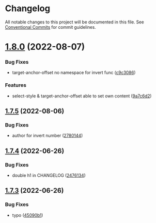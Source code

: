 # Changelog

All notable changes to this project will be documented in this file. See [Conventional Commits](https://conventionalcommits.org) for commit guidelines.

# [1.8.0](https://github.com/felix-berlin/sassy-scss/compare/v1.7.5...v1.8.0) (2022-08-07)


### Bug Fixes

* target-anchor-offset no namespace for invert func ([c9c3086](https://github.com/felix-berlin/sassy-scss/commit/c9c30868e93cf70efd260103ab32db7819f1ad28))


### Features

* select-style & target-anchor-offset able to set own content ([9a7c6d2](https://github.com/felix-berlin/sassy-scss/commit/9a7c6d2cf60744ae71f8114302b72c38c1e9465b))

## [1.7.5](https://github.com/felix-berlin/sassy-scss/compare/v1.7.4...v1.7.5) (2022-08-06)


### Bug Fixes

* author for invert number ([2780144](https://github.com/felix-berlin/sassy-scss/commit/2780144950bfa3f9f5ec25ad121b805c3e312931))

## [1.7.4](https://github.com/felix-berlin/sassy-scss/compare/v1.7.3...v1.7.4) (2022-06-26)


### Bug Fixes

* double h1 in CHANGELOG ([2476134](https://github.com/felix-berlin/sassy-scss/commit/2476134c1860bb6c246325ef889642fcd809f659))

## [1.7.3](https://github.com/felix-berlin/sassy-scss/compare/v1.7.2...v1.7.3) (2022-06-26)

### Bug Fixes

* typo ([45090b1](https://github.com/felix-berlin/sassy-scss/commit/45090b1acd634effd62b088efe74e6215412d2ff))
